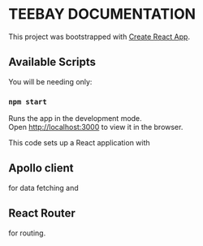 # TEEBAY DOCUMENTATION

This project was bootstrapped with [Create React App](https://github.com/facebook/create-react-app).

## Available Scripts

You will be needing only:

### `npm start`

Runs the app in the development mode.\
Open [http://localhost:3000](http://localhost:3000) to view it in the browser.

This code sets up a React application with

## Apollo client

for data fetching and

## React Router

for routing.
